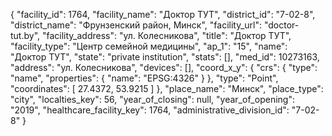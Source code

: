 {
    "facility_id": 1764,
    "facility_name": "Доктор ТУТ",
    "district_id": "7-02-8",
    "district_name": "Фрунзенский район, Минск",
    "facility_url": "doctor-tut.by",
    "facility_address": "ул. Колесникова",
    "title": "Доктор ТУТ",
    "facility_type": "Центр семейной медицины",
    "ap_1": "15",
    "name": "Доктор ТУТ",
    "state": "private institution",
    "stats": [],
    "med_id": 10273163,
    "address": "ул. Колесникова",
    "devices": [],
    "coord_x_y": {
        "crs": {
            "type": "name",
            "properties": {
                "name": "EPSG:4326"
            }
        },
        "type": "Point",
        "coordinates": [
            27.4372,
            53.9215
        ]
    },
    "place_name": "Минск",
    "place_type": "city",
    "localties_key": 56,
    "year_of_closing": null,
    "year_of_opening": "2019",
    "healthcare_facility_key": 1764,
    "administrative_division_id": "7-02-8"
}
